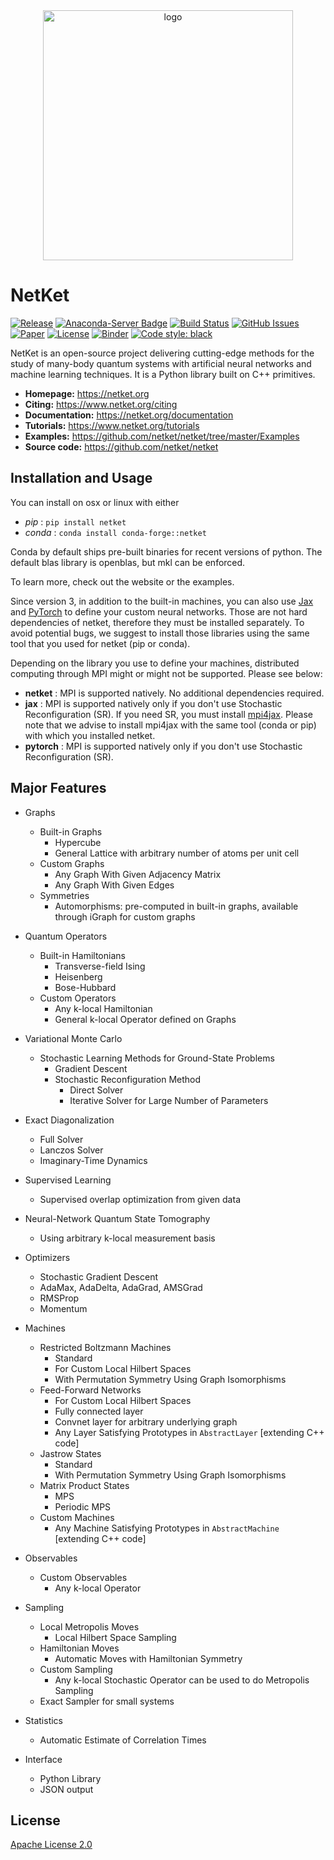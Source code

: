 <div align="center">
<img src="https://www.netket.org/_static/logo_simple.jpg" alt="logo" width="400"></img>
</div>

# __NetKet__

[![Release](https://img.shields.io/github/release/netket/netket.svg)](https://github.com/netket/netket/releases)
[![Anaconda-Server Badge](https://anaconda.org/conda-forge/netket/badges/installer/conda.svg)](https://conda.anaconda.org/conda-forge)
[![Build Status](https://travis-ci.org/netket/netket.svg?branch=master)](https://travis-ci.org/netket/netket)
[![GitHub Issues](https://img.shields.io/github/issues/netket/netket.svg)](http://github.com/netket/netket/issues)
[![Paper](https://img.shields.io/badge/paper-arXiv%3A1904.00031-B31B1B.svg)](https://arxiv.org/abs/1904.00031)
[![License](https://img.shields.io/badge/License-Apache%202.0-blue.svg)](https://opensource.org/licenses/Apache-2.0)
[![Binder](https://mybinder.org/badge_logo.svg)](https://mybinder.org/v2/gh/netket/netket/v.2.0)
[![Code style: black](https://img.shields.io/badge/code%20style-black-000000.svg)](https://github.com/psf/black)

NetKet is an open-source project delivering cutting-edge methods for the study
of many-body quantum systems with artificial neural networks and machine learning techniques.
It is a Python library built on C++ primitives.

- **Homepage:** <https://netket.org>
- **Citing:** <https://www.netket.org/citing>
- **Documentation:** <https://netket.org/documentation>
- **Tutorials:** <https://www.netket.org/tutorials>
- **Examples:** <https://github.com/netket/netket/tree/master/Examples>
- **Source code:** <https://github.com/netket/netket>

## Installation and Usage
You can install on osx or linux with either
 - *pip*   : `pip install netket`
 - *conda* : `conda install conda-forge::netket`

Conda by default ships pre-built binaries for recent versions of python.
The default blas library is openblas, but mkl can be enforced.

To learn more, check out the website or the examples.

Since version 3, in addition to the built-in machines, you can also use [Jax](https://github.com/google/jax) and [PyTorch](https://pytorch.org) to define your custom neural networks.
Those are not hard dependencies of netket, therefore they must be installed separately.
To avoid potential bugs, we suggest to install those libraries using the same tool that you
used for netket (pip or conda).

Depending on the library you use to define your machines, distributed computing through MPI might
or might not be supported. Please see below:
  - **netket** : MPI is supported natively. No additional dependencies required.
  - **jax**    : MPI is supported natively only if you don't use Stochastic Reconfiguration (SR). If you need SR, you must install [mpi4jax](https://github.com/PhilipVinc/mpi4jax). Please note that we advise to install mpi4jax  with the same tool (conda or pip) with which you installed netket.
  - **pytorch** : MPI is supported natively only if you don't use Stochastic Reconfiguration (SR).

## Major Features

* Graphs
  * Built-in Graphs
    * Hypercube
    * General Lattice with arbitrary number of atoms per unit cell
  * Custom Graphs
    * Any Graph With Given Adjacency Matrix
    * Any Graph With Given Edges
  * Symmetries
    * Automorphisms: pre-computed in built-in graphs, available through iGraph for custom graphs

* Quantum Operators
  * Built-in Hamiltonians
    * Transverse-field Ising
    * Heisenberg
    * Bose-Hubbard
  * Custom Operators
    * Any k-local Hamiltonian
    * General k-local Operator defined on Graphs

* Variational Monte Carlo   
  * Stochastic Learning Methods for Ground-State Problems
    * Gradient Descent
    * Stochastic Reconfiguration Method
      * Direct Solver
      * Iterative Solver for Large Number of Parameters  

* Exact Diagonalization
  * Full Solver
  * Lanczos Solver
  * Imaginary-Time Dynamics

* Supervised Learning
  * Supervised overlap optimization from given data

* Neural-Network Quantum State Tomography
  * Using arbitrary k-local measurement basis       

* Optimizers
  * Stochastic Gradient Descent
  * AdaMax, AdaDelta, AdaGrad, AMSGrad
  * RMSProp
  * Momentum

* Machines
  * Restricted Boltzmann Machines
    * Standard
    * For Custom Local Hilbert Spaces
    * With Permutation Symmetry Using Graph Isomorphisms
  * Feed-Forward Networks
    * For Custom Local Hilbert Spaces
    * Fully connected layer
    * Convnet layer for arbitrary underlying graph
    * Any Layer Satisfying Prototypes in `AbstractLayer` [extending C++ code]
  * Jastrow States
    * Standard
    * With Permutation Symmetry Using Graph Isomorphisms
  * Matrix Product States
    * MPS
    * Periodic MPS  
  * Custom Machines
    * Any Machine Satisfying Prototypes in `AbstractMachine` [extending C++ code]

* Observables
  * Custom Observables
    * Any k-local Operator

* Sampling
  * Local Metropolis Moves
    * Local Hilbert Space Sampling
  * Hamiltonian Moves
    * Automatic Moves with Hamiltonian Symmetry
  * Custom Sampling
    * Any k-local Stochastic Operator can be used to do Metropolis Sampling
  * Exact Sampler for small systems  

* Statistics
  * Automatic Estimate of Correlation Times

* Interface
  * Python Library
  * JSON output  

## License

[Apache License 2.0](https://github.com/netket/netket/blob/master/LICENSE)
